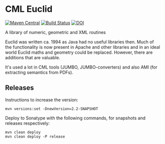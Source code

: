 # CML Euclid
[![Maven Central](https://maven-badges.herokuapp.com/maven-central/org.blueobelisk/euclid/badge.svg)](https://maven-badges.herokuapp.com/maven-central/org.blueobelisk/euclid)
[![Build Status](https://github.com/BlueObelisk/euclid/actions/workflows/maven.yml/badge.svg)](https://github.com/BlueObelisk/euclid/actions/workflows/maven.yml)
[![DOI](https://zenodo.org/badge/DOI/10.5281/zenodo.5815148.svg)](https://doi.org/10.5281/zenodo.5815148)

A library of numeric, geometric and XML routines

Euclid was written ca. 1994 as Java had no useful libraries then. Much of the
functionality is now present in Apache and other libraries and in an ideal world
Euclid maths and geometry could be replaced. However, there are additions that are valuable.

It's used a lot in CML tools (JUMBO, JUMBO-converters) and also AMI (for extracting semantics from PDFs).

## Releases

Instructions to increase the version:

```shell
mvn versions:set -DnewVersion=2.2-SNAPSHOT
```

Deploy to Sonatype with the following commands, for snapshots and releases respectively:

```sh1ll
mvn clean deploy
mvn clean deploy -P release
```
